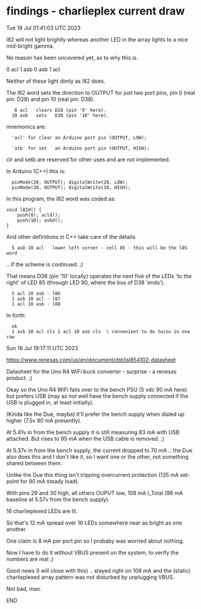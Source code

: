# findings - charlieplex current draw

Tue 18 Jul 01:41:03 UTC 2023

l82 will not light brightly whereas another LED in the
array lights to a nice mid-bright gamma.

No reason has been uncovered yet, as to why this is.

0 acl 1 asb
0 asb 1 acl

Neither of these light dimly as l82 does.

The l82 word sets the direction to OUTPUT for just two port pins,
pin 0 (real pin: D28) and pin 10 (real pin: D38).

```
   0 acl   clears D28 (pin '0' here).
  10 asb   sets   D38 (pin '10' here).
```

mnemonics are:

```
  'acl' for clear an Arduino port pin (OUTPUT, LOW);

  'asb' for set   an Arduino port pin (OUTPUT, HIGH);
```

clr and setb are reserved for other uses and are not implemented.

In Arduino (C++) this is:
```
  pinMode(28, OUTPUT); digitalWrite(28, LOW);
  pinMode(38, OUTPUT); digitalWrite(38, HIGH);
```

In this program, the l82 word was coded as:

```
void l82d() {
    push(0); acld();
    push(10); asbd();
}
```

And other definitions in C++ take care of the details.

```
  5 asb 10 acl   lower left corner - cell 85 - this will be the l85 word
```

.. if the scheme is continued. ;)

That means D38 (pin '10' locally) operates the next five of the LEDs 'to the right'
of LED 85 (through LED 90, where the bus of D38 'ends').

```
  5 acl 10 asb - l86
  1 asb 10 acl - l87
  1 acl 10 asb - l88
```

In forth:

```
  ok
  1 asb 10 acl cls 1 acl 10 asb cls  \ convenient to do twins in one row

```


Sun 16 Jul 19:17:11 UTC 2023

  https://www.renesas.com/us/en/document/dst/isl854102-datasheet

Datasheet for the Uno R4 WiFi buck converter - surprise - a renesas product. ;) 

Okay so the Uno R4 WiFi fails over to the bench PSU (5 vdc 90 mA here) but prefers USB (may as not well have the bench supply connected if the USB is plugged in, at least initially).

  (Kinda like the Due, maybe) it'll prefer the bench supply when dialed up higher (7.5v 80 mA presently). 

At 5.41v in from the bench supply it is still measuring 83 mA with USB attached.  But rises to 95 mA when the USB cable is removed. ;)

  At 5.37v in from the bench supply, the current dropped to 70 mA .. the Due also does this and I don't like it, so I want one or the other, not something shared between them. 

Unlike the Due this thing isn't tripping overcurrent protection (135 mA set-point for 90 mA steady load). 

With pins 29 and 30 high, all others OUPUT low, 108 mA I_Total (96 mA baseline at 5.57v from the bench supply).

16 charlieplexed LEDs are lit.

So that's 12 mA spread over 16 LEDs somewhere near as bright as one another. 

One claim is 8 mA per port pin so I probaby was worried about nothing.

Now I have to do it without VBUS present on the system, to verify the numbers are real ;)

Good news (I will close with this) .. stayed right on 108 mA and the (static) charlieplexed array pattern was not disturbed by unplugging VBUS.

Not bad, man. 

END

